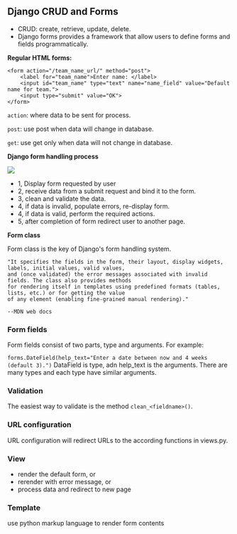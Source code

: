 ## Django CRUD and Forms

- CRUD: create, retrieve, update, delete.
- Django forms provides a framework that allow users to define forms and fields programmatically.

**Regular HTML forms:**
```angular2html
<form action="/team_name_url/" method="post">
    <label for="team_name">Enter name: </label>
    <input id="team_name" type="text" name="name_field" value="Default name for team.">
    <input type="submit" value="OK">
</form>
```
```action```: where data to be sent for process.

```post```: use post when data will change in database.

```get```: use get only when data will not change in database.

**Django form handling process**

![](./form_handling.png)

- 1, Display form requested by user
- 2, receive data from a submit request and bind it to the form.
- 3, clean and validate the data.
- 4, if data is invalid,  populate errors, re-display form.
- 4, if data is valid,  perform the required actions.
- 5, after completion of form redirect user to another page.

**Form class**

Form class is the key of Django's form handling system.
```angular2html
"It specifies the fields in the form, their layout, display widgets, labels, initial values, valid values, 
and (once validated) the error messages associated with invalid fields. The class also provides methods 
for rendering itself in templates using predefined formats (tables, lists, etc.) or for getting the value 
of any element (enabling fine-grained manual rendering)."

--MDN web docs
```

### Form fields
Form fields consist of two parts, type and arguments. For example:

```forms.DateField(help_text="Enter a date between now and 4 weeks (default 3).")```
DataField is type, adn help_text is the arguments. There are many types and each type have similar arguments.

### Validation
The easiest way to validate is the method ```clean_<fieldname>()```.

### URL configuration
URL configuration will redirect URLs to the according functions in views.py.

### View
- render the default form, or
- rerender with error message, or
- process data and redirect to new page

### Template
use python markup language to render form contents


